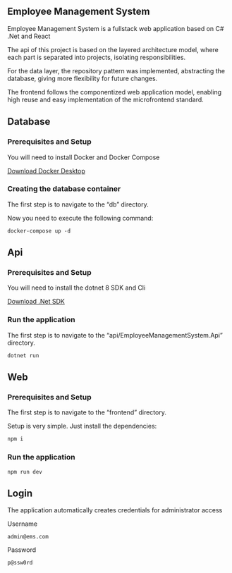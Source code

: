 ## Employee Management System

Employee Management System is a fullstack web application based on C# .Net and React

The api of this project is based on the layered architecture model, where each part is separated into projects, isolating responsibilities.

For the data layer, the repository pattern was implemented, abstracting the database, giving more flexibility for future changes.

The frontend follows the componentized web application model, enabling high reuse and easy implementation of the microfrontend standard.

## Database

### Prerequisites and Setup

You will need to install Docker and Docker Compose

[Download Docker Desktop](https://www.docker.com/products/docker-desktop/)

### Creating the database container

The first step is to navigate to the “db” directory.

Now you need to execute the following command:

```
docker-compose up -d
```

## Api

### Prerequisites and Setup

You will need to install the dotnet 8 SDK and Cli

[Download .Net SDK](https://dotnet.microsoft.com/en-us/download/dotnet/8.0)

### Run the application

The first step is to navigate to the “api/EmployeeManagementSystem.Api” directory.

```
dotnet run
```

## Web

### Prerequisites and Setup

The first step is to navigate to the “frontend” directory.

Setup is very simple. Just install the dependencies:

```bash
npm i
```

### Run the application

```
npm run dev
```

## Login

The application automatically creates credentials for administrator access

Username
```
admin@ems.com
```

Password
```
p@ssw0rd
```
